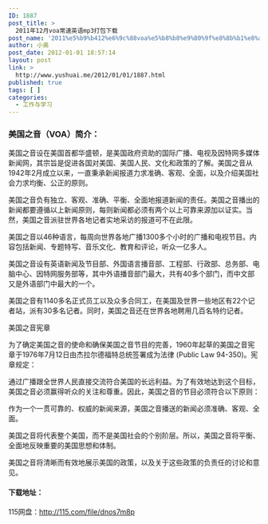 ```yaml
---
ID: 1887
post_title: >
  2011年12月voa常速英语mp3打包下载
post_name: '2011%e5%b9%b412%e6%9c%88voa%e5%b8%b8%e9%80%9f%e8%8b%b1%e8%af%admp3%e6%89%93%e5%8c%85%e4%b8%8b%e8%bd%bd'
author: 小奥
post_date: 2012-01-01 18:57:14
layout: post
link: >
  http://www.yushuai.me/2012/01/01/1887.html
published: true
tags: [ ]
categories:
  - 工作与学习
---
```

<h3>美国之音（VOA）简介：</h3>
美国之音设在美国首都华盛顿，是美国政府资助的国际广播、电视及因特网多媒体新闻网，其宗旨是促进各国对美国、美国人民、文化和政策的了解。美国之音从1942年2月成立以来，一直秉承新闻报道力求准确、客观、全面，以及介绍美国社会力求均衡、公正的原则。

美国之音负有独立、客观、准确、平衡、全面地报道新闻的责任。美国之音播出的新闻都要遵循以上新闻原则，每则新闻都必须有两个以上可靠来源加以证实。当然，美国之音派驻世界各地记者实地采访的报道可不在此限。

美国之音以46种语言，每周向世界各地广播1300多个小时的广播和电视节目。内容包括新闻、专题特写、音乐文化、教育和评论，听众一亿多人。

美国之音设有英语新闻及节目部、外国语言播音部、工程部、行政部、总务部、电脑中心、因特网服务部等，其中外语播音部门最大，共有40多个部门，而中文部又是外语部门中最大的一个。<!--more-->

美国之音有1140多名正式员工以及众多合同工，在美国及世界一些地区有22个记者站，派有30多名记者。同时，美国之音还在世界各地聘用几百名特约记者。

美国之音宪章

为了确定美国之音的使命和确保美国之音节目的完善，1960年起草的美国之音宪章于1976年7月12日由杰拉尔德福特总统签署成为法律 (Public Law 94-350)。宪章规定：

通过广播跟全世界人民直接交流符合美国的长远利益。为了有效地达到这个目标，美国之音必须赢得听众的关注和尊重。因此，美国之音的节目必须符合以下原则：

作为一个一贯可靠的、权威的新闻来源，美国之音播送的新闻必须准确、客观、全面。

美国之音将代表整个美国，而不是美国社会的个别阶层。所以，美国之音将平衡、全面地反映重要的美国思想和体制。

美国之音将清晰而有效地展示美国的政策，以及关于这些政策的负责任的讨论和意见。
<h4>下载地址：</h4>
115网盘：<a href="http://115.com/file/dnos7m8p">http://115.com/file/dnos7m8p</a>